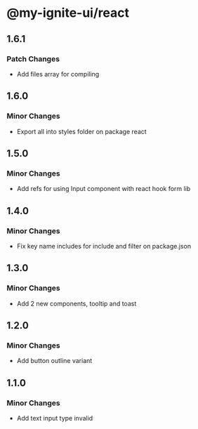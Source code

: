 # @my-ignite-ui/react

## 1.6.1

### Patch Changes

- Add files array for compiling

## 1.6.0

### Minor Changes

- Export all into styles folder on package react

## 1.5.0

### Minor Changes

- Add refs for using Input component with react hook form lib

## 1.4.0

### Minor Changes

- Fix key name includes for include and filter on package.json

## 1.3.0

### Minor Changes

- Add 2 new components, tooltip and toast

## 1.2.0

### Minor Changes

- Add button outline variant

## 1.1.0

### Minor Changes

- Add text input type invalid

